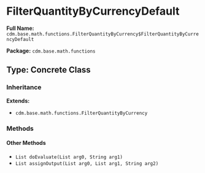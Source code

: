 # FilterQuantityByCurrencyDefault

**Full Name:** `cdm.base.math.functions.FilterQuantityByCurrency$FilterQuantityByCurrencyDefault`

**Package:** `cdm.base.math.functions`

## Type: Concrete Class

### Inheritance

**Extends:**
- `cdm.base.math.functions.FilterQuantityByCurrency`

### Methods

#### Other Methods

- `List doEvaluate(List arg0, String arg1)`
- `List assignOutput(List arg0, List arg1, String arg2)`

